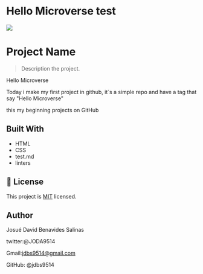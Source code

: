 # Hello Microverse test
![](https://img.shields.io/badge/Microverse-blueviolet)

# Project Name

> Description the project.

Hello Microverse

Today i make my first project in github, it´s a simple repo and have a 
tag that say "Hello Microverse"

this my beginning projects on GitHub




## Built With

- HTML
- CSS
- test.md
- linters 



## 📝 License

This project is [MIT](./MIT.md) licensed.

## Author

Josué David Benavides Salinas

twitter:@JODA9514

Gmail:jdbs9514@gmail.com

GitHub: @jdbs9514
